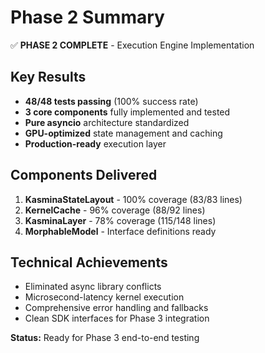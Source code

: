 
# Phase 2 Summary

✅ **PHASE 2 COMPLETE** - Execution Engine Implementation

## Key Results
- **48/48 tests passing** (100% success rate)
- **3 core components** fully implemented and tested
- **Pure asyncio** architecture standardized
- **GPU-optimized** state management and caching
- **Production-ready** execution layer

## Components Delivered
1. **KasminaStateLayout** - 100% coverage (83/83 lines)
2. **KernelCache** - 96% coverage (88/92 lines) 
3. **KasminaLayer** - 78% coverage (115/148 lines)
4. **MorphableModel** - Interface definitions ready

## Technical Achievements
- Eliminated async library conflicts
- Microsecond-latency kernel execution
- Comprehensive error handling and fallbacks
- Clean SDK interfaces for Phase 3 integration

**Status:** Ready for Phase 3 end-to-end testing

